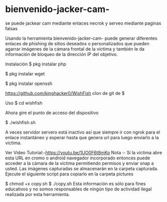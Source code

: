 # bienvenido-jacker-cam-
se puede jackear cam mediante enlaces necrok y serveo mediante paginas falsas

Usando la herramienta bienvenido-jacker-cam- puede generar diferentes enlaces de phishing de sitios deseados o personalizados que pueden agarrar imágenes de la cámara frontal de la víctima y también le da información de bloqueo de la dirección IP del objetivo.

Instalación
$ pkg instalar php

$ pkg instalar wget

$ pkg instalar openssh

https://github.com/kinghacker0/WishFish clon de git de $

Uso
$ cd wishfish

Ahora gire el punto de acceso del dispositivo

$ ./wishfish.sh

A veces servidor servero está inactivo así que siempre ir con ngrok para el enlace instantáneo y esperar hasta que genera url para luego enviarlo a la víctima.

Ver Video Tutorial:-https://youtu.be/1UO0F6t8mKo
Nota :- Si la víctima abre esta URL en cromo o android navegador incorporado entonces puede acceder a la cámara de la víctima permitiendo permisos y enviar snap a usted.
Las imágenes capturadas se almacenarán en la carpeta capturada. Ejecute el siguiente script para copiarlo en la carpeta pictures

$ chmod +x copy.sh
$ ./copy.sh
Esta información es sólo para fines educativos y no somos responsables de ningún tipo de actividad ilegal realizada por esta herramienta.
